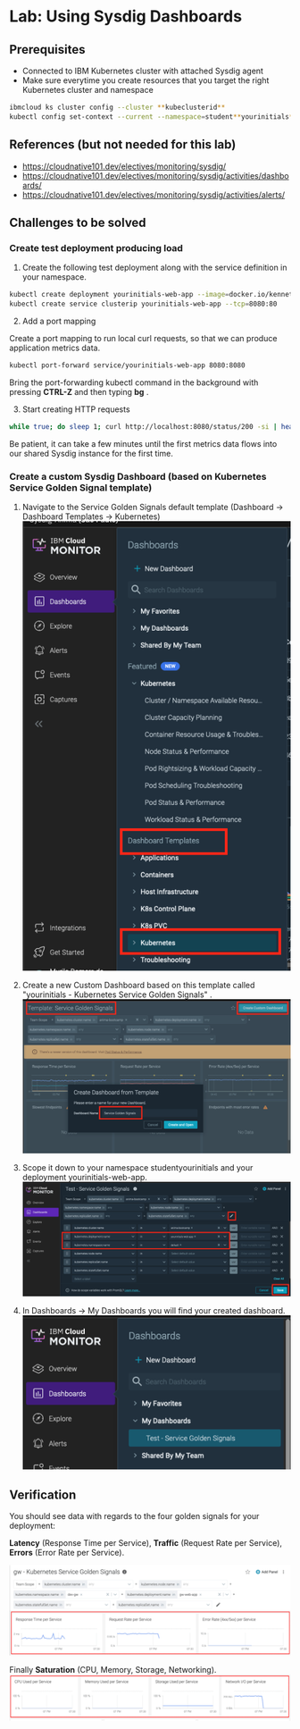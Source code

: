# Lab: Using Sysdig Dashboards

## Prerequisites

- Connected to IBM Kubernetes cluster with attached Sysdig agent
- Make sure everytime you create resources that you target the right Kubernetes cluster and namespace

```bash
ibmcloud ks cluster config --cluster **kubeclusterid**
kubectl config set-context --current --namespace=student**yourinitials**
```

## References (but not needed for this lab)

- <https://cloudnative101.dev/electives/monitoring/sysdig/>
- <https://cloudnative101.dev/electives/monitoring/sysdig/activities/dashboards/>
- <https://cloudnative101.dev/electives/monitoring/sysdig/activities/alerts/>

## Challenges to be solved

### Create test deployment producing load

1. Create the following test deployment along with the service definition in your namespace.

```bash
kubectl create deployment yourinitials-web-app --image=docker.io/kennethreitz/httpbin
kubectl create service clusterip yourinitials-web-app --tcp=8080:80
```

2. Add a port mapping

Create a port mapping to run local curl requests, so that we can produce application metrics data.

```bash
kubectl port-forward service/yourinitials-web-app 8080:8080
```

Bring the port-forwarding kubectl command in the background with pressing **CTRL-Z** and then typing **bg** .

3. Start creating HTTP requests

```bash
while true; do sleep 1; curl http://localhost:8080/status/200 -si | head -1 ; done
```

Be patient, it can take a few minutes until the first metrics data flows into our shared Sysdig instance for the first time.

### Create a custom Sysdig Dashboard (based on Kubernetes Service Golden Signal template)

1. Navigate to the Service Golden Signals default template (Dashboard -> Dashboard Templates -> Kubernetes)
   ![image](../images/lab-sysdig-01.png)

2. Create a new Custom Dashboard based on this template called "yourinitials - Kubernetes Service Golden Signals" .
   ![image](../images/lab-sysdig-02.png)

3. Scope it down to your namespace studentyourinitials and your deployment yourinitials-web-app.
   ![image](../images/lab-sysdig-03.png)

4. In Dashboards -> My Dashboards you will find your created dashboard.
   ![image](../images/lab-sysdig-04.png)

## Verification

You should see data with regards to the four golden signals for your deployment:

**Latency** (Response Time per Service), **Traffic** (Request Rate per Service), **Errors** (Error Rate per Service).

![image](../images/lab-sysdig-05a.png)

Finally **Saturation** (CPU, Memory, Storage, Networking).
![image](../images/lab-sysdig-05b.png)
